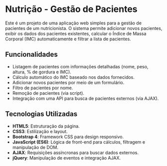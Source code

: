 # Nutrição - Gestão de Pacientes

Este é um projeto de uma aplicação web simples para a gestão de pacientes de um nutricionista. O sistema permite adicionar novos pacientes, exibir os dados dos pacientes existentes, calcular o Índice de Massa Corporal (IMC) automaticamente e filtrar a lista de pacientes.

## Funcionalidades

- Listagem de pacientes com informações detalhadas (nome, peso, altura, % de gordura e IMC).
- Cálculo automático do IMC baseado nos dados fornecidos.
- Adicionar novos pacientes por meio de um formulário.
- Filtro de pacientes por nome.
- Remoção de pacientes (via script).
- Integração com uma API para busca de pacientes externos (via AJAX).

## Tecnologias Utilizadas

- **HTML5**: Estruturação da página.
- **CSS3**: Estilização e layout.
- **Bootstrap 4**: Framework CSS para design responsivo.
- **JavaScript (ES6)**: Lógica de front-end para cálculos, filtragem e manipulação de DOM.
- **AJAX**: Requisições assíncronas para buscar dados externos.
- **jQuery**: Manipulação de eventos e integração AJAX.
